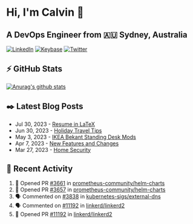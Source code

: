 # Hi, I'm Calvin 🍭
## A DevOps Engineer from 🇦🇺 Sydney, Australia</h3>

[![LinkedIn](https://img.shields.io/badge/-c–bui-0077B5?style=flat-square&labelColor=0077B5&logo=LinkedIn&logoColor=white)](https://www.linkedin.com/in/c-bui/)
[![Keybase](https://img.shields.io/badge/-calvinbui-ff6f21?style=flat-square&labelColor=ff6f21&logo=Keybase&logoColor=white)](https://keybase.io/calvinbui)
[![Twitter](https://img.shields.io/badge/-ASAPCalvin-1DA1F2?style=flat-square&labelColor=1DA1F2&logo=Twitter&logoColor=white)](https://twitter.com/ASAPCalvin)

<!-- https://github.com/rishavanand/github-profilinator -->
## ⚡ GitHub Stats
[![Anurag's github stats](https://github-readme-stats.vercel.app/api?username=calvinbui&count_private=true&hide_title=true)](https://github.com/anuraghazra/github-readme-stats)

<!-- https://github.com/gautamkrishnar/blog-post-workflow -->
## ✒️ Latest Blog Posts

<!-- BLOG-POST-LIST:START -->
- Jul 30, 2023 - [Resume in LaTeX](https://calvin.me/resume-in-latex)
- Jun 30, 2023 - [Holiday Travel Tips](https://calvin.me/holiday-travel-tips)
- May 3, 2023 - [IKEA Bekant Standing Desk Mods](https://calvin.me/ikea-bekant-megadesk)
- Apr 7, 2023 - [New Features and Changes](https://calvin.me/new-features-and-changes)
- Mar 27, 2023 - [Home Security](https://calvin.me/home-security)

<!-- BLOG-POST-LIST:END -->

## 🏃‍ Recent Activity

<!--START_SECTION:activity-->
1. 💪 Opened PR [#3661](https://github.com/prometheus-community/helm-charts/pull/3661) in [prometheus-community/helm-charts](https://github.com/prometheus-community/helm-charts)
2. 💪 Opened PR [#3657](https://github.com/prometheus-community/helm-charts/pull/3657) in [prometheus-community/helm-charts](https://github.com/prometheus-community/helm-charts)
3. 🗣 Commented on [#3838](https://github.com/kubernetes-sigs/external-dns/pull/3838#issuecomment-1662149922) in [kubernetes-sigs/external-dns](https://github.com/kubernetes-sigs/external-dns)
4. 🗣 Commented on [#11192](https://github.com/linkerd/linkerd2/pull/11192#issuecomment-1661367400) in [linkerd/linkerd2](https://github.com/linkerd/linkerd2)
5. 💪 Opened PR [#11192](https://github.com/linkerd/linkerd2/pull/11192) in [linkerd/linkerd2](https://github.com/linkerd/linkerd2)
<!--END_SECTION:activity-->
